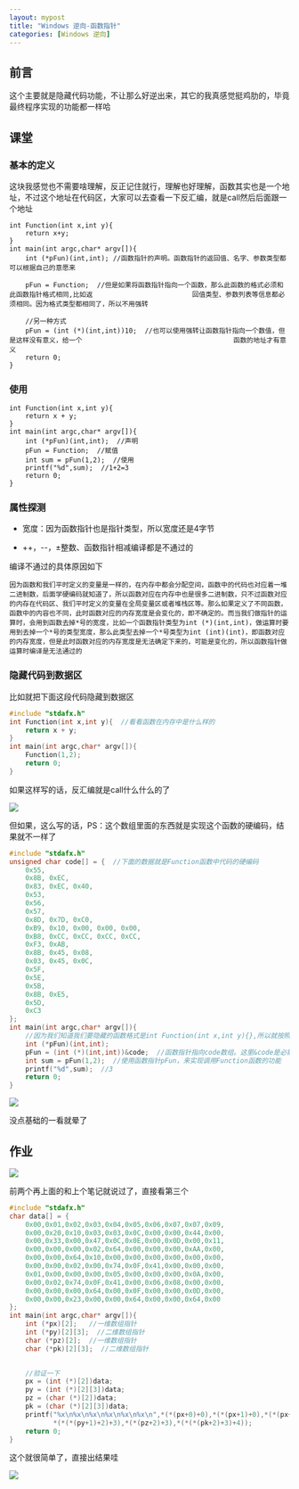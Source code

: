 ```yaml
---
layout: mypost
title: "Windows 逆向-函数指针"
categories: [Windows 逆向]
---
```


## 前言

这个主要就是隐藏代码功能，不让那么好逆出来，其它的我真感觉挺鸡肋的，毕竟最终程序实现的功能都一样哈

## 课堂

### 基本的定义

这块我感觉也不需要啥理解，反正记住就行，理解也好理解，函数其实也是一个地址，不过这个地址在代码区，大家可以去查看一下反汇编，就是call然后后面跟一个地址

```
int Function(int x,int y){
	return x+y;
}
int main(int argc,char* argv[]){
    int (*pFun)(int,int); //函数指针的声明。函数指针的返回值、名字、参数类型都可以根据自己的意愿来
   
    pFun = Function;  //但是如果将函数指针指向一个函数，那么此函数的格式必须和此函数指针格式相同,比如返                         回值类型、参数列表等信息都必须相同。因为格式类型都相同了，所以不用强转
    
    //另一种方式
    pFun = (int (*)(int,int))10;  //也可以使用强转让函数指针指向一个数值，但是这样没有意义，给一个                                      函数的地址才有意义
    return 0;
}
```

### 使用

```
int Function(int x,int y){
	return x + y;
}
int main(int argc,char* argv[]){
    int (*pFun)(int,int);  //声明
    pFun = Function;  //赋值
    int sum = pFun(1,2);  //使用
    printf("%d",sum);  //1+2=3
    return 0;
}
```

### 属性探测

- 宽度：因为函数指针也是指针类型，所以宽度还是4字节

- ++，--，±整数、函数指针相减编译都是不通过的

编译不通过的具体原因如下

```
因为函数和我们平时定义的变量是一样的，在内存中都会分配空间，函数中的代码也对应着一堆二进制数，后面学硬编码就知道了，所以函数对应在内存中也是很多二进制数，只不过函数对应的内存在代码区、我们平时定义的变量在全局变量区或者堆栈区等。那么如果定义了不同函数，函数中的内容也不同，此时函数对应的内存宽度是会变化的，即不确定的。而当我们做指针的运算时，会用到函数去掉*号的宽度，比如一个函数指针类型为int (*)(int,int)，做运算时要用到去掉一个*号的类型宽度，那么此类型去掉一个*号类型为int (int)(int)，即函数对应的内存宽度，但是此时函数对应的内存宽度是无法确定下来的，可能是变化的，所以函数指针做运算时编译是无法通过的
```

### 隐藏代码到数据区

比如就把下面这段代码隐藏到数据区

```C
#include "stdafx.h"
int Function(int x,int y){  //看看函数在内存中是什么样的
    return x + y;
}
int main(int argc,char* argv[]){
    Function(1,2);
    return 0;
}
```

如果这样写的话，反汇编就是call什么什么的了

![](images/image-1-1024x449.png)

但如果，这么写的话，PS：这个数组里面的东西就是实现这个函数的硬编码，结果就不一样了

```C
#include "stdafx.h"
unsigned char code[] = {  //下面的数据就是Function函数中代码的硬编码
  	0x55,
    0x8B, 0xEC,
    0x83, 0xEC, 0x40,
    0x53,
    0x56,
    0x57,
    0x8D, 0x7D, 0xC0,
    0xB9, 0x10, 0x00, 0x00, 0x00,
    0xB8, 0xCC, 0xCC, 0xCC, 0xCC,
    0xF3, 0xAB,
    0x8B, 0x45, 0x08,
    0x03, 0x45, 0x0C,
    0x5F,
    0x5E,
    0x5B,
    0x8B, 0xE5,
    0x5D,
    0xC3
};
int main(int argc,char* argv[]){
    //因为我们知道我们要隐藏的函数格式是int Function(int x,int y){},所以就按照这种格式声明函数指针
    int (*pFun)(int,int);
    pFun = (int (*)(int,int))&code;  //函数指针指向code数组。这里&code是必需要满足编译器的规范
    int sum = pFun(1,2);  //使用函数指针pFun，来实现调用Function函数的功能
    printf("%d",sum);  //3
    return 0;
}
```

![](images/image-2.png)

没点基础的一看就晕了

## 作业

![](images/image-3.png)

前两个再上面的和上个笔记就说过了，直接看第三个

```C
#include "stdafx.h"
char data[] = {
	0x00,0x01,0x02,0x03,0x04,0x05,0x06,0x07,0x07,0x09,
    0x00,0x20,0x10,0x03,0x03,0x0C,0x00,0x00,0x44,0x00,
    0x00,0x33,0x00,0x47,0x0C,0x0E,0x00,0x0D,0x00,0x11,
    0x00,0x00,0x00,0x02,0x64,0x00,0x00,0x00,0xAA,0x00,
    0x00,0x00,0x64,0x10,0x00,0x00,0x00,0x00,0x00,0x00,
    0x00,0x00,0x02,0x00,0x74,0x0F,0x41,0x00,0x00,0x00,
    0x01,0x00,0x00,0x00,0x05,0x00,0x00,0x00,0x0A,0x00,
    0x00,0x02,0x74,0x0F,0x41,0x00,0x06,0x08,0x00,0x00,
    0x00,0x00,0x00,0x64,0x00,0x0F,0x00,0x00,0x0D,0x00,
    0x00,0x00,0x23,0x00,0x00,0x64,0x00,0x00,0x64,0x00
};
int main(int argc,char* argv[]){
    int (*px)[2];   //一维数组指针
    int (*py)[2][3];  //二维数组指针
    char (*pz)[2];  //一维数组指针
	char (*pk)[2][3];  //二维数组指针

	
    //验证一下
	px = (int (*)[2])data;
	py = (int (*)[2][3])data;
	pz = (char (*)[2])data;
	pk = (char (*)[2][3])data;
    printf("%x\n%x\n%x\n%x\n%x\n%x\n",*(*(px+0)+0),*(*(px+1)+0),*(*(px+2)+3),
           *(*(*(py+1)+2)+3),*(*(pz+2)+3),*(*(*(pk+2)+3)+4));
	return 0;
}
```

这个就很简单了，直接出结果哇

![](images/image-4.png)